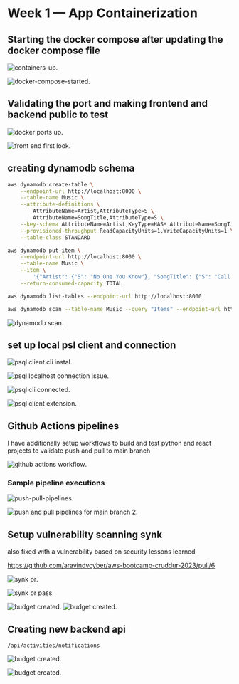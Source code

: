 # Week 1 — App Containerization

## Starting the docker compose after updating the docker compose file


![containers-up](/journal/week1/containers-up.png "containers-up").

![docker-compose-started](/journal/week1/docker-compose-started.png "docker-compose-started").



## Validating the port and making frontend and backend public to test


![docker ports up](/journal/week1/ports-active.png "docker ports up").

![front end first look](/journal/week1/front-end-first-strt.png "front end first look").


## creating dynamodb schema




```sh
aws dynamodb create-table \
    --endpoint-url http://localhost:8000 \
    --table-name Music \
    --attribute-definitions \
        AttributeName=Artist,AttributeType=S \
        AttributeName=SongTitle,AttributeType=S \
    --key-schema AttributeName=Artist,KeyType=HASH AttributeName=SongTitle,KeyType=RANGE \
    --provisioned-throughput ReadCapacityUnits=1,WriteCapacityUnits=1 \
    --table-class STANDARD
```


```sh
aws dynamodb put-item \
    --endpoint-url http://localhost:8000 \
    --table-name Music \
    --item \
        '{"Artist": {"S": "No One You Know"}, "SongTitle": {"S": "Call Me Today"}, "AlbumTitle": {"S": "Somewhat Famous"}}' \
    --return-consumed-capacity TOTAL
```  


```sh
aws dynamodb list-tables --endpoint-url http://localhost:8000
```


```sh
aws dynamodb scan --table-name Music --query "Items" --endpoint-url http://localhost:8000
```

![dynamodb scan](/journal/week1/dynamodb-scan.png "dynamodb scan").


## set up local psl client and connection

![psql client cli instal](/journal/week1/psql-client-cli.png "psql client cli instal").

![psql localhost connection issue](/journal/week1/psql-connection-issue.png "psql localhost connection issue").

![psql cli connected](/journal/week1/psql-connected.png "psql cli connected").

![psql client extension](/journal/week1/psql-client-extension.png "psql client extension").


## Github Actions pipelines

I have additionally setup workflows to build and test python and react projects to validate push and pull to main branch

![github actions workflow](/journal/week1/github-actions.png "github actions workflow").

### Sample pipeline executions


![push-pull-pipelines](/journal/week1/push-pull-pipelines.png "push-pull-pipelines").

![push and pull pipelines for main branch 2](/journal/week1/push-pull-pipelines2.png "push and pull pipelines for main branch 2").


## Setup vulnerability scanning synk

also fixed with a vulnerability based on security lessons learned

https://github.com/aravindvcyber/aws-bootcamp-cruddur-2023/pull/6

![synk pr](/journal/week1/synk-pr.png "synk pr").

![synk pr pass](/journal/week1/synk-pr-pass.png "synk pr pass").


![budget created](/journal/week1/readme-api-full.png "readme-api-full").
![budget created](/journal/week1/readme-api.png "readme-api").

## Creating new backend api

`/api/activities/notifications`

![budget created](/journal/week1/home2.png "crudder home").

![budget created](/journal/week1/notifications.png "crudder notifications").